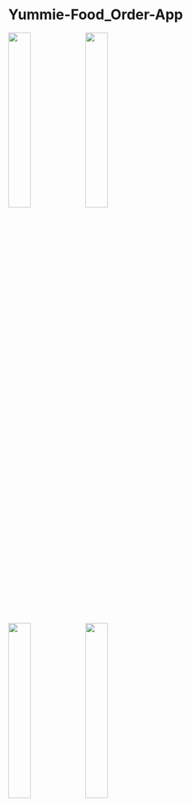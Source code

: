 # Yummie-Food_Order-App
<p float="left">
<img src="https://user-images.githubusercontent.com/76806086/226108186-2bf2b1cd-ff26-402c-8f62-02cf5d2d99f3.png" width="30%" height="30%" />
<img src="https://user-images.githubusercontent.com/76806086/226108189-af5899ff-8100-4532-9baa-2feee11fd589.png" width="30%" height="30%" />
</p>
<p float="left">
<img src="https://user-images.githubusercontent.com/76806086/226108194-2c0b9a1b-4f39-4952-a540-460721ca9e6b.png" width="30%" height="30%" />
<img src="https://user-images.githubusercontent.com/76806086/226108196-ce37d534-af04-412a-97a9-bc84d1135149.png" width="30%" height="30%" />
</p>

